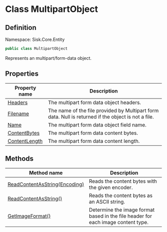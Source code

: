 # Class MultipartObject

## Definition
Namespace: Sisk.Core.Entity

```csharp
public class MultipartObject
```

Represents an multipart/form-data object.

## Properties

| Property name | Description |
| --- | --- |
| [Headers](/spec/Sisk/Core/Entity/MultipartObject/Headers) | The multipart form data object headers. | 
| [Filename](/spec/Sisk/Core/Entity/MultipartObject/Filename) | The name of the file provided by Multipart form data. Null is returned if the object is not a file. | 
| [Name](/spec/Sisk/Core/Entity/MultipartObject/Name) | The multipart form data object field name. | 
| [ContentBytes](/spec/Sisk/Core/Entity/MultipartObject/ContentBytes) | The multipart form data content bytes. | 
| [ContentLength](/spec/Sisk/Core/Entity/MultipartObject/ContentLength) | The multipart form data content length. | 

## Methods

| Method name | Description |
| --- | --- |
| [ReadContentAsString(Encoding)](/spec/Sisk/Core/Entity/MultipartObject/ReadContentAsString--Encoding) | Reads the content bytes with the given encoder. | 
| [ReadContentAsString()](/spec/Sisk/Core/Entity/MultipartObject/ReadContentAsString--) | Reads the content bytes as an ASCII string. | 
| [GetImageFormat()](/spec/Sisk/Core/Entity/MultipartObject/GetImageFormat--) | Determine the image format based in the file header for each image content type. | 

